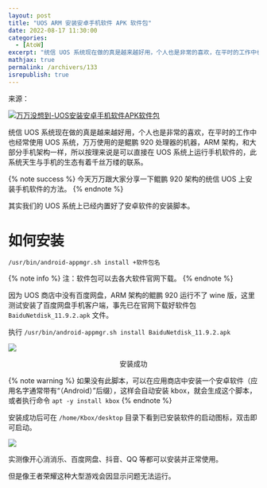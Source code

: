```yaml
---
layout: post
title: "UOS ARM 安装安卓手机软件 APK 软件包"
date: 2022-08-17 11:30:00
categories: 
  - [AtoW]
excerpt: "统信 UOS 系统现在做的真是越来越好用，个人也是非常的喜欢，在平时的工作中也经常使用 UOS 系统，万万使用的是鲲鹏 920 处理器的机器，ARM 架构，和大部分手机架构一样，所以按理来说是可以直接在 UOS 系统上运行手机软件的，此系统天生与手机的生态有着千丝万缕的联系。"
mathjax: true
permalink: /archivers/133
isrepublish: true
---
```


来源：

[![万万没想到-UOS安装安卓手机软件APK软件包](https://img.shields.io/badge/%E4%B8%87%E4%B8%87%E6%B2%A1%E6%83%B3%E5%88%B0-UOS%E5%AE%89%E8%A3%85%E5%AE%89%E5%8D%93%E6%89%8B%E6%9C%BA%E8%BD%AF%E4%BB%B6%20APK%E8%BD%AF%E4%BB%B6%E5%8C%85-brightgreen)](https://www.wanpeng.life/1604.html)

统信 UOS 系统现在做的真是越来越好用，个人也是非常的喜欢，在平时的工作中也经常使用 UOS 系统，万万使用的是鲲鹏 920 处理器的机器，ARM 架构，和大部分手机架构一样，所以按理来说是可以直接在 UOS 系统上运行手机软件的，此系统天生与手机的生态有着千丝万缕的联系。

{% note success %}
今天万万跟大家分享一下鲲鹏 920 架构的统信 UOS 上安装手机软件的方法。
{% endnote %}

其实我们的 UOS 系统上已经内置好了安卓软件的安装脚本。

# 如何安装

```bash
/usr/bin/android-appmgr.sh install +软件包名
```

{% note info %}
注：软件包可以去各大软件官网下载。
{% endnote %}

因为 UOS 商店中没有百度网盘，ARM 架构的鲲鹏 920 运行不了 wine 版，这里测试安装了百度网盘手机客户端，事先已在官网下载好软件包 ```BaiduNetdisk_11.9.2.apk``` 文件。

执行 ```/usr/bin/android-appmgr.sh install BaiduNetdisk_11.9.2.apk```

![](https://obs.wanpeng.life/wp-content/uploads/2021/05/ad.png)

<p style="text-align:center">安装成功</p>

{% note warning %}
如果没有此脚本，可以在应用商店中安装一个安卓软件（应用名字通常带有“（Android）”后缀），这样会自动安装 kbox，就会生成这个脚本，或者执行命令 ```apt -y install kbox```
{% endnote %}

安装成功后可在 ```/home/Kbox/desktop``` 目录下看到已安装软件的启动图标，双击即可启动。

![](https://obs.wanpeng.life/wp-content/uploads/2021/05/rj.png)

实测像开心消消乐、百度网盘、抖音、QQ 等都可以安装并正常使用。

但是像王者荣耀这种大型游戏会因显示问题无法运行。